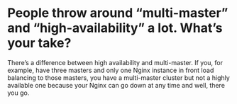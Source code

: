 # People throw around “multi-master” and “high-availability” a lot. What’s your take?

There’s a difference between high availability and multi-master. If you, for example, have three masters and only one Nginx instance in front load balancing to those masters, you have a multi-master cluster but not a highly available one because your Nginx can go down at any time and well, there you go.